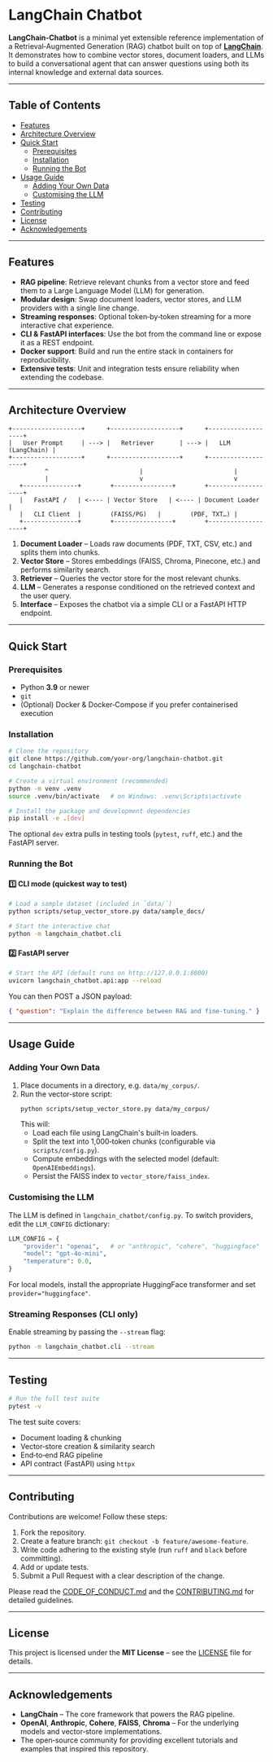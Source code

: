 # LangChain Chatbot

**LangChain‑Chatbot** is a minimal yet extensible reference implementation of a Retrieval‑Augmented Generation (RAG) chatbot built on top of **[LangChain](https://python.langchain.com/)**.  It demonstrates how to combine vector stores, document loaders, and LLMs to build a conversational agent that can answer questions using both its internal knowledge and external data sources.

---

## Table of Contents

- [Features](#features)
- [Architecture Overview](#architecture-overview)
- [Quick Start](#quick-start)
  - [Prerequisites](#prerequisites)
  - [Installation](#installation)
  - [Running the Bot](#running-the-bot)
- [Usage Guide](#usage-guide)
  - [Adding Your Own Data](#adding-your-own-data)
  - [Customising the LLM](#customising-the-llm)
- [Testing](#testing)
- [Contributing](#contributing)
- [License](#license)
- [Acknowledgements](#acknowledgements)

---

## Features

- **RAG pipeline**: Retrieve relevant chunks from a vector store and feed them to a Large Language Model (LLM) for generation.
- **Modular design**: Swap document loaders, vector stores, and LLM providers with a single line change.
- **Streaming responses**: Optional token‑by‑token streaming for a more interactive chat experience.
- **CLI & FastAPI interfaces**: Use the bot from the command line or expose it as a REST endpoint.
- **Docker support**: Build and run the entire stack in containers for reproducibility.
- **Extensive tests**: Unit and integration tests ensure reliability when extending the codebase.

---

## Architecture Overview

```
+-------------------+      +-------------------+      +-------------------+
|   User Prompt     | ---> |   Retriever       | ---> |   LLM (LangChain) |
+-------------------+      +-------------------+      +-------------------+
          ^                         |                         |
          |                         v                         v
   +---------------+        +----------------+        +-------------------+
   |   FastAPI /   | <---- | Vector Store   | <---- | Document Loader   |
   |   CLI Client  |        (FAISS/PG)   |        (PDF, TXT…) |
   +---------------+        +----------------+        +-------------------+
```

1. **Document Loader** – Loads raw documents (PDF, TXT, CSV, etc.) and splits them into chunks.
2. **Vector Store** – Stores embeddings (FAISS, Chroma, Pinecone, etc.) and performs similarity search.
3. **Retriever** – Queries the vector store for the most relevant chunks.
4. **LLM** – Generates a response conditioned on the retrieved context and the user query.
5. **Interface** – Exposes the chatbot via a simple CLI or a FastAPI HTTP endpoint.

---

## Quick Start

### Prerequisites

- Python **3.9** or newer
- `git`
- (Optional) Docker & Docker‑Compose if you prefer containerised execution

### Installation

```bash
# Clone the repository
git clone https://github.com/your-org/langchain-chatbot.git
cd langchain-chatbot

# Create a virtual environment (recommended)
python -m venv .venv
source .venv/bin/activate   # on Windows: .venv\Scripts\activate

# Install the package and development dependencies
pip install -e .[dev]
```

The optional `dev` extra pulls in testing tools (`pytest`, `ruff`, etc.) and the FastAPI server.

### Running the Bot

#### 1️⃣ CLI mode (quickest way to test)

```bash
# Load a sample dataset (included in `data/`)
python scripts/setup_vector_store.py data/sample_docs/

# Start the interactive chat
python -m langchain_chatbot.cli
```

#### 2️⃣ FastAPI server

```bash
# Start the API (default runs on http://127.0.0.1:8000)
uvicorn langchain_chatbot.api:app --reload
```

You can then POST a JSON payload:

```json
{ "question": "Explain the difference between RAG and fine‑tuning." }
```

---

## Usage Guide

### Adding Your Own Data

1. Place documents in a directory, e.g. `data/my_corpus/`.
2. Run the vector‑store script:
   ```bash
   python scripts/setup_vector_store.py data/my_corpus/
   ```
   This will:
   - Load each file using LangChain's built‑in loaders.
   - Split the text into 1,000‑token chunks (configurable via `scripts/config.py`).
   - Compute embeddings with the selected model (default: `OpenAIEmbeddings`).
   - Persist the FAISS index to `vector_store/faiss_index`.

### Customising the LLM

The LLM is defined in `langchain_chatbot/config.py`.  To switch providers, edit the `LLM_CONFIG` dictionary:

```python
LLM_CONFIG = {
    "provider": "openai",   # or "anthropic", "cohere", "huggingface"
    "model": "gpt-4o-mini",
    "temperature": 0.0,
}
```

For local models, install the appropriate HuggingFace transformer and set `provider="huggingface"`.

### Streaming Responses (CLI only)

Enable streaming by passing the `--stream` flag:

```bash
python -m langchain_chatbot.cli --stream
```

---

## Testing

```bash
# Run the full test suite
pytest -v
```

The test suite covers:
- Document loading & chunking
- Vector‑store creation & similarity search
- End‑to‑end RAG pipeline
- API contract (FastAPI) using `httpx`

---

## Contributing

Contributions are welcome!  Follow these steps:

1. Fork the repository.
2. Create a feature branch: `git checkout -b feature/awesome-feature`.
3. Write code adhering to the existing style (run `ruff` and `black` before committing).
4. Add or update tests.
5. Submit a Pull Request with a clear description of the change.

Please read the [CODE_OF_CONDUCT.md](CODE_OF_CONDUCT.md) and the [CONTRIBUTING.md](CONTRIBUTING.md) for detailed guidelines.

---

## License

This project is licensed under the **MIT License** – see the [LICENSE](LICENSE) file for details.

---

## Acknowledgements

- **LangChain** – The core framework that powers the RAG pipeline.
- **OpenAI**, **Anthropic**, **Cohere**, **FAISS**, **Chroma** – For the underlying models and vector‑store implementations.
- The open‑source community for providing excellent tutorials and examples that inspired this repository.
